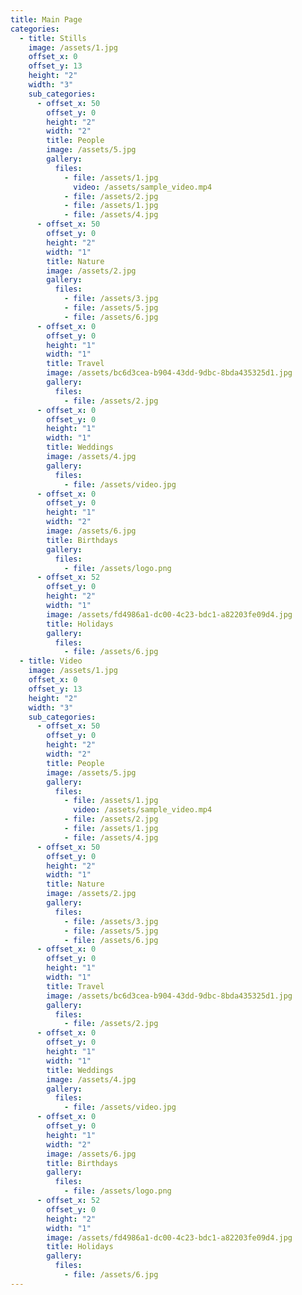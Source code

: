 ```yaml
---
title: Main Page
categories:
  - title: Stills
    image: /assets/1.jpg
    offset_x: 0
    offset_y: 13
    height: "2"
    width: "3"
    sub_categories:
      - offset_x: 50
        offset_y: 0
        height: "2"
        width: "2"
        title: People
        image: /assets/5.jpg
        gallery:
          files:
            - file: /assets/1.jpg
              video: /assets/sample_video.mp4
            - file: /assets/2.jpg
            - file: /assets/1.jpg
            - file: /assets/4.jpg
      - offset_x: 50
        offset_y: 0
        height: "2"
        width: "1"
        title: Nature
        image: /assets/2.jpg
        gallery:
          files:
            - file: /assets/3.jpg
            - file: /assets/5.jpg
            - file: /assets/6.jpg
      - offset_x: 0
        offset_y: 0
        height: "1"
        width: "1"
        title: Travel
        image: /assets/bc6d3cea-b904-43dd-9dbc-8bda435325d1.jpg
        gallery:
          files:
            - file: /assets/2.jpg
      - offset_x: 0
        offset_y: 0
        height: "1"
        width: "1"
        title: Weddings
        image: /assets/4.jpg
        gallery:
          files:
            - file: /assets/video.jpg
      - offset_x: 0
        offset_y: 0
        height: "1"
        width: "2"
        image: /assets/6.jpg
        title: Birthdays
        gallery:
          files:
            - file: /assets/logo.png
      - offset_x: 52
        offset_y: 0
        height: "2"
        width: "1"
        image: /assets/fd4986a1-dc00-4c23-bdc1-a82203fe09d4.jpg
        title: Holidays
        gallery:
          files:
            - file: /assets/6.jpg
  - title: Video
    image: /assets/1.jpg
    offset_x: 0
    offset_y: 13
    height: "2"
    width: "3"
    sub_categories:
      - offset_x: 50
        offset_y: 0
        height: "2"
        width: "2"
        title: People
        image: /assets/5.jpg
        gallery:
          files:
            - file: /assets/1.jpg
              video: /assets/sample_video.mp4
            - file: /assets/2.jpg
            - file: /assets/1.jpg
            - file: /assets/4.jpg
      - offset_x: 50
        offset_y: 0
        height: "2"
        width: "1"
        title: Nature
        image: /assets/2.jpg
        gallery:
          files:
            - file: /assets/3.jpg
            - file: /assets/5.jpg
            - file: /assets/6.jpg
      - offset_x: 0
        offset_y: 0
        height: "1"
        width: "1"
        title: Travel
        image: /assets/bc6d3cea-b904-43dd-9dbc-8bda435325d1.jpg
        gallery:
          files:
            - file: /assets/2.jpg
      - offset_x: 0
        offset_y: 0
        height: "1"
        width: "1"
        title: Weddings
        image: /assets/4.jpg
        gallery:
          files:
            - file: /assets/video.jpg
      - offset_x: 0
        offset_y: 0
        height: "1"
        width: "2"
        image: /assets/6.jpg
        title: Birthdays
        gallery:
          files:
            - file: /assets/logo.png
      - offset_x: 52
        offset_y: 0
        height: "2"
        width: "1"
        image: /assets/fd4986a1-dc00-4c23-bdc1-a82203fe09d4.jpg
        title: Holidays
        gallery:
          files:
            - file: /assets/6.jpg
---
```

